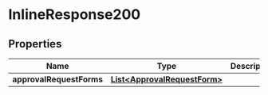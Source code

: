 

# InlineResponse200


## Properties

Name | Type | Description | Notes
------------ | ------------- | ------------- | -------------
**approvalRequestForms** | [**List&lt;ApprovalRequestForm&gt;**](ApprovalRequestForm.md) |  | 



